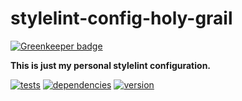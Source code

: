 # stylelint-config-holy-grail

[![Greenkeeper badge](https://badges.greenkeeper.io/chrisguttandin/stylelint-config-holy-grail.svg)](https://greenkeeper.io/)

**This is just my personal stylelint configuration.**

[![tests](https://img.shields.io/travis/chrisguttandin/stylelint-config-holy-grail/master.svg?style=flat-square)](https://travis-ci.org/chrisguttandin/stylelint-config-holy-grail)
[![dependencies](https://img.shields.io/david/chrisguttandin/stylelint-config-holy-grail.svg?style=flat-square)](https://www.npmjs.com/package/stylelint-config-holy-grail)
[![version](https://img.shields.io/npm/v/stylelint-config-holy-grail.svg?style=flat-square)](https://www.npmjs.com/package/stylelint-config-holy-grail)

